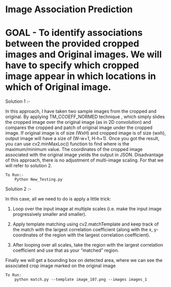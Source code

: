 # Image Association Prediction

# GOAL - To identify associations between the provided cropped images and Original images. We will have to specify which cropped image appear in which locations in which of Original image.

Solution 1 :- 
	
In this approach, I have taken two sample images from the cropped and original. By applying TM_CCOEFF_NORMED technique , which simply slides the cropped image over the original image (as in 2D convolution) and compares the cropped and patch of original image under the cropped image. If original image is of size (WxH) and cropped image is of size (wxh), output image will have a size of (W-w+1, H-h+1). Once you got the result, you can use cv2.minMaxLoc() function to find where is the maximum/minimum value.
The coordinates of the cropped image associated with the original image yields the output in JSON.
Disadvantage of this approach, there is no adjustment of multi-image scaling. For that we will refer to solution 2.
	
	To Run:- 
		Python New_Testing.py

		
Solution 2 :-

In this case, all we need to do is apply a little trick:

1.	Loop over the input image at multiple scales (i.e. make the input image progressively smaller and smaller).
2.	Apply template matching using cv2.matchTemplate  and keep track of the match with the largest correlation coefficient (along with the x, y-coordinates of the region with the largest correlation coefficient).

3.	After looping over all scales, take the region with the largest correlation coefficient and use that as your “matched” region.

Finally we will get a bounding box on detected area, where we can see the associated crop image marked on the original image


	To Run:
		python match.py --template image_107.png --images images_1
